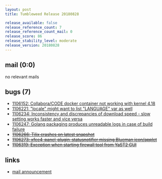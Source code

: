 ```yaml
---
layout: post
title: Tumbleweed Release 20180828

release_available: false
release_reference_count: 7
release_reference_count_mail: 0
release_score: 86
release_stability_level: moderate
release_version: 20180828
---
```


## mail (0:0)

no relevant mails

## bugs (7)

<!--more-->

- [1106152: Collabora/CODE docker container not working with kernel 4.18](https://bugzilla.opensuse.org/show_bug.cgi?id=1106152)
- [1106221: "locale" might want to list "LANGUAGE" var as well](https://bugzilla.opensuse.org/show_bug.cgi?id=1106221)
- [1106234: Inconsistency and discrepancies of download speed - slow setting works faster and vice versa](https://bugzilla.opensuse.org/show_bug.cgi?id=1106234)
- [1106247: Golang packaging produces unreadable logs in case of build failure](https://bugzilla.opensuse.org/show_bug.cgi?id=1106247)
- ~~[1106266: Tilix crashes on latest snapshot](https://bugzilla.opensuse.org/show_bug.cgi?id=1106266)~~
- ~~[1106273: xfce4-panel-plugin-statusnotifier missing Blueman icon/applet](https://bugzilla.opensuse.org/show_bug.cgi?id=1106273)~~
- ~~[1106319: Exception when starting firewall tool from YaST2 GUI](https://bugzilla.opensuse.org/show_bug.cgi?id=1106319)~~



## links

- [mail announcement](https://lists.opensuse.org/opensuse-factory/2018-08/msg00330.html)
